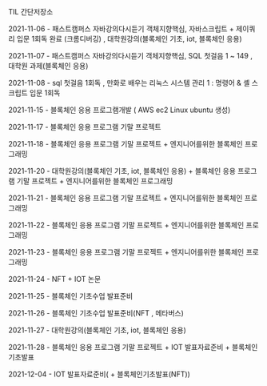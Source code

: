 TIL 간단저장소


2021-11-06 - 패스트캠퍼스 자바강의다시듣기 객체지향핵심, 자바스크립트 + 제이쿼리 입문 1회독 완료 (크롬디버깅) , 대학원강의(블록체인 기초, iot, 블록체인 응용) 


2021-11-07 - 패스트캠퍼스 자바강의다시듣기 객체지향핵심, SQL 첫걸음 1 ~ 149 , 대학원 과제(블록체인 응용)

2021-11-08 - sql 첫걸음 1회독 , 만화로 배우는 리눅스 시스템 관리 1 : 명령어 & 셸 스크립트 입문 1회독

2021-11-15 - 블록체인 응용 프로그램개발 ( AWS ec2 Linux ubuntu 생성)

2021-11-17 - 블록체인 응용 프로그램 기말 프로젝트

2021-11-18 - 블록체인 응용 프로그램 기말 프로젝트 + 엔지니어를위한 블록체인 프로그래밍

2021-11-20 - 대학원강의(블록체인 기초, iot, 블록체인 응용) + 블록체인 응용 프로그램 기말 프로젝트 + 엔지니어를위한 블록체인 프로그래밍

2021-11-21 - 블록체인 응용 프로그램 기말 프로젝트 + 엔지니어를위한 블록체인 프로그래밍

2021-11-22 - 블록체인 응용 프로그램 기말 프로젝트 + 엔지니어를위한 블록체인 프로그래밍

2021-11-23 - 블록체인 응용 프로그램 기말 프로젝트 + 엔지니어를위한 블록체인 프로그래밍

2021-11-24 - NFT + IOT 논문 

2021-11-25 - 블록체인 기초수업 발표준비

2021-11-26 - 블록체인 기초수업 발표준비(NFT , 메타버스)

2021-11-27 - 대학원강의(블록체인 기초, iot, 블록체인 응용)

2021-11-28 - 블록체인 응용 프로그램 기말 프로젝트 + IOT 발표자료준비 + 블록체인기초발표

2021-12-04 - IOT 발표자료준비( + 블록체인기초발표(NFT))
